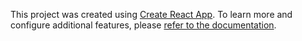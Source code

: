 This project was created using [Create React App](https://github.com/facebook/create-react-app). To learn more and configure additional features, please [refer to the documentation](https://facebook.github.io/create-react-app/docs/getting-started).
